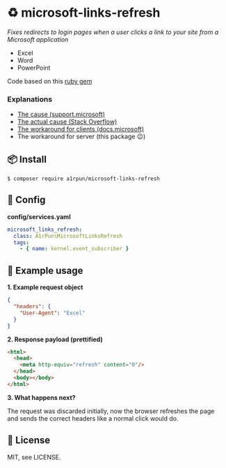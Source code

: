#  :recycle: microsoft-links-refresh

*Fixes redirects to login pages when a user clicks a link to your site from a Microsoft application*
- Excel
- Word
- PowerPoint

Code based on this [ruby gem](https://github.com/spilliton/fix_microsoft_links)

### Explanations
- [The cause (support.microsoft)](https://support.microsoft.com/en-us/help/899927/you-are-redirected-to-a-logon-page-or-an-error-page-or-you-are-prompte)
- [The actual cause (Stack Overflow)](https://stackoverflow.com/a/2736814/1449624)
- [The workaround for clients (docs.microsoft)](https://docs.microsoft.com/en-us/office/troubleshoot/error-messages/cannot-locate-server-when-click-hyperlink)
- The workaround for server (this package :wink:)

## :package: Install

```shell
$ composer require a1rpun/microsoft-links-refresh
```

## :wrench: Config

**config/services.yaml**
```yml
microsoft_links_refresh:
  class: A1rPun\MicrosoftLinksRefresh
  tags:
    - { name: kernel.event_subscriber }
```

## :muscle: Example usage

**1. Example request object**
```json
{
  "headers": {
    "User-Agent": "Excel"
  }
}
```

**2. Response payload (prettified)**
```html
<html>
  <head>
    <meta http-equiv="refresh" content="0"/>
  </head>
  <body></body>
</html>
```

**3. What happens next?**

The request was discarded initially, now the browser refreshes the page and sends the correct headers like a normal click would do.

##  :page_with_curl: License

MIT, see LICENSE.
